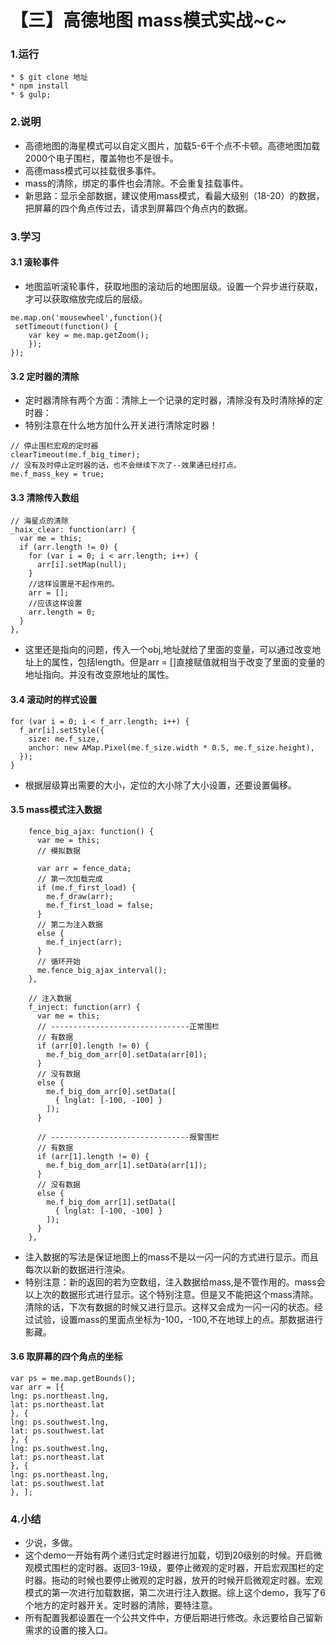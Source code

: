 # 【三】高德地图  mass模式实战~c~

### 1.运行

```
* $ git clone 地址
* npm install 
* $ gulp;
```

### 2.说明

* 高德地图的海星模式可以自定义图片，加载5-6千个点不卡顿。高德地图加载2000个电子围栏，覆盖物也不是很卡。
* 高德mass模式可以挂载很多事件。
* mass的清除，绑定的事件也会清除。不会重复挂载事件。
* 新思路：显示全部数据，建议使用mass模式，看最大级别（18-20）的数据，把屏幕的四个角点传过去，请求到屏幕四个角点内的数据。

### 3.学习

#### 3.1 滚轮事件

* 地图监听滚轮事件，获取地图的滚动后的地图层级。设置一个异步进行获取，才可以获取缩放完成后的层级。

```
me.map.on('mousewheel',function(){
 setTimeout(function() {
    var key = me.map.getZoom();
    });
});
```

#### 3.2 定时器的清除

* 定时器清除有两个方面：清除上一个记录的定时器，清除没有及时清除掉的定时器：
* 特别注意在什么地方加什么开关进行清除定时器！

```
// 停止围栏宏观的定时器
clearTimeout(me.f_big_timer);
// 没有及时停止定时器的话，也不会继续下次了--效果通已经打点。
me.f_mass_key = true;
```

#### 3.3 清除传入数组

```
// 海星点的清除
_haix_clear: function(arr) {
  var me = this;
  if (arr.length != 0) {
    for (var i = 0; i < arr.length; i++) {
      arr[i].setMap(null);
    }
    //这样设置是不起作用的。
    arr = [];
    //应该这样设置
    arr.length = 0;
  }
},
```

* 这里还是指向的问题，传入一个obj,地址就给了里面的变量，可以通过改变地址上的属性，包括length。但是arr = []直接赋值就相当于改变了里面的变量的地址指向。并没有改变原地址的属性。

#### 3.4 滚动时的样式设置

```
for (var i = 0; i < f_arr.length; i++) {
  f_arr[i].setStyle({
    size: me.f_size,
    anchor: new AMap.Pixel(me.f_size.width * 0.5, me.f_size.height),
  });
}
```

* 根据层级算出需要的大小，定位的大小除了大小设置，还要设置偏移。

#### 3.5 mass模式注入数据

```
    fence_big_ajax: function() {
      var me = this;
      // 模拟数据

      var arr = fence_data;
      // 第一次加载完成
      if (me.f_first_load) {
        me.f_draw(arr);
        me.f_first_load = false;
      }
      // 第二为注入数据
      else {
        me.f_inject(arr);
      }
      // 循环开始
      me.fence_big_ajax_interval();
    },

    // 注入数据
    f_inject: function(arr) {
      var me = this;
      // -------------------------------正常围栏
      // 有数据
      if (arr[0].length != 0) {
        me.f_big_dom_arr[0].setData(arr[0]);
      }
      // 没有数据
      else {
        me.f_big_dom_arr[0].setData([
          { lnglat: [-100, -100] }
        ]);
      }

      // -------------------------------报警围栏
      // 有数据
      if (arr[1].length != 0) {
        me.f_big_dom_arr[1].setData(arr[1]);
      }
      // 没有数据
      else {
        me.f_big_dom_arr[1].setData([
          { lnglat: [-100, -100] }
        ]);
      }
    },
```

* 注入数据的写法是保证地图上的mass不是以一闪一闪的方式进行显示。而且每次以新的数据进行渲染。
* 特别注意：新的返回的若为空数组，注入数据给mass,是不管作用的。mass会以上次的数据形式进行显示。这个特别注意。但是又不能把这个mass清除。清除的话，下次有数据的时候又进行显示。这样又会成为一闪一闪的状态。经过试验，设置mass的里面点坐标为-100，-100,不在地球上的点。那数据进行影藏。

#### 3.6 取屏幕的四个角点的坐标

```
var ps = me.map.getBounds();
var arr = [{
lng: ps.northeast.lng,
lat: ps.northeast.lat
}, {
lng: ps.southwest.lng,
lat: ps.southwest.lat
}, {
lng: ps.southwest.lng,
lat: ps.northeast.lat
}, {
lng: ps.northeast.lng,
lat: ps.southwest.lat
}, ];
```

### 4.小结

* 少说，多做。
* 这个demo一开始有两个递归式定时器进行加载，切到20级别的时候。开启微观模式围栏的定时器。返回3-19级，要停止微观的定时器，开启宏观围栏的定时器。拖动的时候也要停止微观的定时器，放开的时候开启微观定时器。宏观模式的第一次进行加载数据，第二次进行注入数据。综上这个demo，我写了6个地方的定时器开关。定时器的清除，要特注意。
* 所有配置我都设置在一个公共文件中，方便后期进行修改。永远要给自己留新需求的设置的接入口。
 
